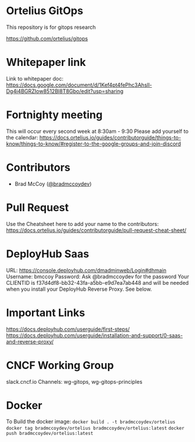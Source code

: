 # Ortelius GitOps
This repository is for gitops research

https://github.com/ortelius/gitops

# Whitepaper link
Link to whitepaper doc: https://docs.google.com/document/d/1Kef4pt4fePhc3Ahsll-Dg4i4BGRZIow8512Bl8T8Gbo/edit?usp=sharing

# Fortnighty meeting
This will occur every second week at 8:30am - 9:30
Please add yourself to the calendar:
https://docs.ortelius.io/guides/contributorguide/things-to-know/things-to-know/#register-to-the-google-groups-and-join-discord

# Contributors
* Brad McCoy ([@bradmccoydev](https://github.com/bradmccoydev))

# Pull Request
Use the Cheatsheet here to add your name to the contributors:
https://docs.ortelius.io/guides/contributorguide/pull-request-cheat-sheet/

# DeployHub Saas
URL: https://console.deployhub.com/dmadminweb/Login#dhmain
Username: bmccoy
Password: Ask @bradmccoydev for the password
Your CLIENTID is f37d4df8-bb32-43fa-a5bb-e9d7ea7ab448 and will be needed when you install your DeployHub Reverse Proxy. See below.

# Important Links
https://docs.deployhub.com/userguide/first-steps/
https://docs.deployhub.com/userguide/installation-and-support/0-saas-and-reverse-proxy/

# CNCF Working Group
slack.cncf.io
Channels: wg-gitops, wg-gitops-principles

# Docker
To Build the docker image:
``` docker build . -t bradmccoydev/ortelius ```
``` docker tag bradmccoydev/ortelius bradmccoydev/ortelius:latest ```
``` docker push bradmccoydev/ortelius:latest ```